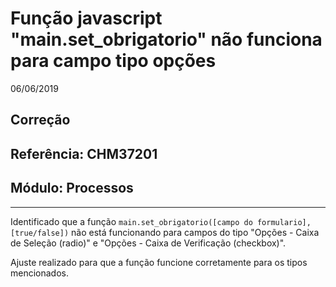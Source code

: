 # Função javascript "main.set_obrigatorio" não funciona para campo tipo opções
06/06/2019
## Correção
## Referência: CHM37201
## Módulo: Processos
***

Identificado que a função `main.set_obrigatorio([campo do formulario], [true/false])` não está funcionando para campos do tipo "Opções - Caixa de Seleção (radio)" e "Opções - Caixa de Verificação (checkbox)".

Ajuste realizado para que a função funcione corretamente para os tipos mencionados.